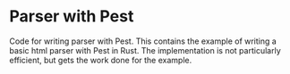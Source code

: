 # Parser with Pest

Code for writing parser with Pest.
This contains the example of writing a basic html parser with Pest in Rust. The implementation is not particularly efficient, but gets the work done for the example.